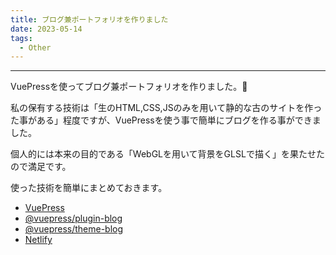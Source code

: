 ```yaml
---
title: ブログ兼ポートフォリオを作りました
date: 2023-05-14
tags: 
  - Other
---
```


---

VuePressを使ってブログ兼ポートフォリオを作りました。:tada:

私の保有する技術は「生のHTML,CSS,JSのみを用いて静的な古のサイトを作った事がある」程度ですが、VuePressを使う事で簡単にブログを作る事ができました。

個人的には本来の目的である「WebGLを用いて背景をGLSLで描く」を果たせたので満足です。


使った技術を簡単にまとめておきます。
- [VuePress](https://vuepress.vuejs.org)
- [@vuepress/plugin-blog](https://vuepress.vuejs.org/plugin/official/plugin-blog.html)
- [@vuepress/theme-blog](https://vuepress-theme-blog.billyyyyy3320.com)
- [Netlify](https://www.netlify.com)